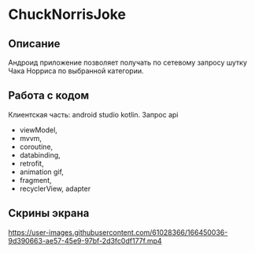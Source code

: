 # ChuckNorrisJoke

## Описание 
Андроид приложение позволяет получать по сетевому запросу шутку Чака Норриса по выбранной категории.

## Работа с кодом 
Клиентская часть: android studio kotlin. Запрос api

- viewModel,<br/>
- mvvm, <br/>
- coroutine, <br/>
- databinding, <br/>
- retrofit, <br/>
- animation gif,<br/>
- fragment, <br/>
- recyclerView, adapter

## Скрины экрана 

https://user-images.githubusercontent.com/61028366/166450036-9d390663-ae57-45e9-97bf-2d3fc0df177f.mp4
